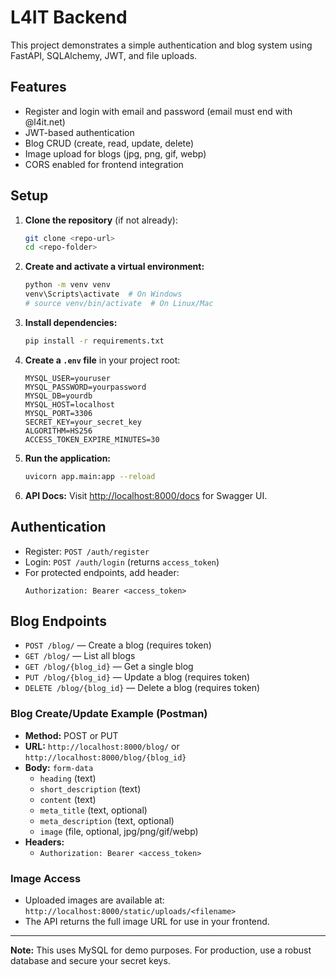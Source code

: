 # L4IT Backend

This project demonstrates a simple authentication and blog system using FastAPI, SQLAlchemy, JWT, and file uploads.

## Features
- Register and login with email and password (email must end with @l4it.net)
- JWT-based authentication
- Blog CRUD (create, read, update, delete)
- Image upload for blogs (jpg, png, gif, webp)
- CORS enabled for frontend integration

## Setup

1. **Clone the repository** (if not already):
   ```sh
   git clone <repo-url>
   cd <repo-folder>
   ```

2. **Create and activate a virtual environment:**
   ```sh
   python -m venv venv
   venv\Scripts\activate  # On Windows
   # source venv/bin/activate  # On Linux/Mac
   ```

3. **Install dependencies:**
   ```sh
   pip install -r requirements.txt
   ```

4. **Create a `.env` file** in your project root:
   ```env
   MYSQL_USER=youruser
   MYSQL_PASSWORD=yourpassword
   MYSQL_DB=yourdb
   MYSQL_HOST=localhost
   MYSQL_PORT=3306
   SECRET_KEY=your_secret_key
   ALGORITHM=HS256
   ACCESS_TOKEN_EXPIRE_MINUTES=30
   ```

5. **Run the application:**
   ```sh
   uvicorn app.main:app --reload
   ```

6. **API Docs:**
   Visit [http://localhost:8000/docs](http://localhost:8000/docs) for Swagger UI.

## Authentication
- Register: `POST /auth/register`
- Login: `POST /auth/login` (returns `access_token`)
- For protected endpoints, add header:
  ```
  Authorization: Bearer <access_token>
  ```

## Blog Endpoints
- `POST /blog/` — Create a blog (requires token)
- `GET /blog/` — List all blogs
- `GET /blog/{blog_id}` — Get a single blog
- `PUT /blog/{blog_id}` — Update a blog (requires token)
- `DELETE /blog/{blog_id}` — Delete a blog (requires token)

### Blog Create/Update Example (Postman)
- **Method:** POST or PUT
- **URL:** `http://localhost:8000/blog/` or `http://localhost:8000/blog/{blog_id}`
- **Body:** `form-data`
  - `heading` (text)
  - `short_description` (text)
  - `content` (text)
  - `meta_title` (text, optional)
  - `meta_description` (text, optional)
  - `image` (file, optional, jpg/png/gif/webp)
- **Headers:**
  - `Authorization: Bearer <access_token>`

### Image Access
- Uploaded images are available at: `http://localhost:8000/static/uploads/<filename>`
- The API returns the full image URL for use in your frontend.

---

**Note:** This uses MySQL for demo purposes. For production, use a robust database and secure your secret keys. 
